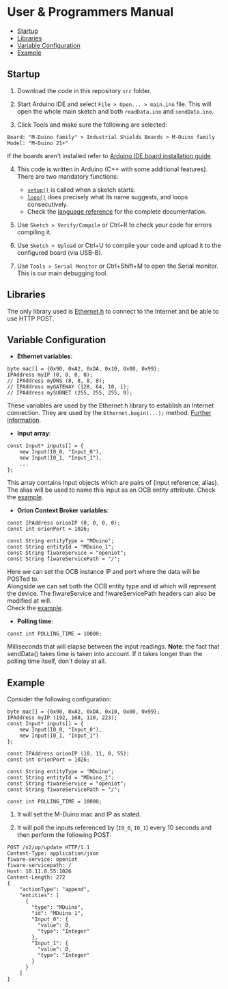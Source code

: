 # User & Programmers Manual

-   [Startup](#startup)
-   [Libraries](#libraries)
-   [Variable Configuration](#variable-configuration)
-   [Example](#example)

## Startup

1. Download the code in this repository `src` folder.

2. Start Arduino IDE and select `File > Open... > main.ino` file. This will open the whole main sketch and both `readData.ino` and `sendData.ino`.

3. Click Tools and make sure the following are selected:
```
Board: "M-Duino family" > Industrial Shields Boards > M-Duino family
Model: "M-Duino 21+"
```
If the boards aren't installed refer to [Arduino IDE board installation guide](https://www.industrialshields.com/first-steps-with-the-industrial-arduino-based-plc-s-and-the-panel-pc-s-raspberry-pi-based#boards).

4. This code is written in Arduino (C++ with some additional features). There are two mandatory functions:
    - [`setup()`](https://www.arduino.cc/reference/en/language/structure/sketch/setup/) is called when a sketch starts.
    - [`loop()`](https://www.arduino.cc/reference/en/language/structure/sketch/loop/) does precisely what its name suggests, and loops consecutively.
    - Check the [language reference](https://www.arduino.cc/reference/en/) for the complete documentation.

5. Use `Sketch > Verify/Compile` or Ctrl+R to check your code for errors compiling it.

6. Use `Sketch > Upload` or Ctrl+U to compile your code and upload it to the configured board (via USB-B).

6. Use `Tools > Serial Monitor` or Ctrl+Shift+M to open the Serial monitor. This is our main debugging tool.

## Libraries

The only library used is [Ethernet.h](https://www.arduino.cc/en/Reference/Ethernet) to connect to the Internet and be able to use HTTP POST.

## Variable Configuration

- **Ethernet variables**:
```
byte mac[] = {0x90, 0xA2, 0xDA, 0x10, 0x00, 0x99};
IPAddress myIP (0, 0, 0, 0);
// IPAddress myDNS (8, 8, 8, 8);
// IPAddress myGATEWAY (128, 64, 10, 1);
// IPAddress mySUBNET (255, 255, 255, 0);
```
These variables are used by the Ethernet.h library to establish an Internet connection. They are used by the `Ethernet.begin(...);` method. [Further information](https://www.arduino.cc/en/Reference/EthernetBegin).

- **Input array**:
```
const Input* inputs[] = {
    new Input(I0_0, "Input_0"),
    new Input(I0_1, "Input_1"),
    ...
};
```
This array contains Input objects which are pairs of (input reference, alias).  
The alias will be used to name this input as an OCB entity attribute. Check the [example](#example).

- **Orion Context Broker variables**:
```
const IPAddress orionIP (0, 0, 0, 0);
const int orionPort = 1026;  
```
```
const String entityType = "MDuino";
const String entityId = "MDuino_1";
const String fiwareService = "openiot";
const String fiwareServicePath = "/";
```
Here we can set the OCB instance IP and port where the data will be POSTed to.  
Alongside we can set both the OCB entity type and id which will represent the device. The fiwareService and fiwareServicePath headers can also be modified at will.  
Check the [example](#example).

- **Polling time**:
```
const int POLLING_TIME = 10000;
```
Milliseconds that will elapse between the input readings. **Note**: the fact that sendData() takes time is taken into account. If it takes longer than the polling time itself, don't delay at all.

## Example

Consider the following configuration:
```
byte mac[] = {0x90, 0xA2, 0xDA, 0x10, 0x00, 0x99};
IPAddress myIP (192, 168, 110, 223);
const Input* inputs[] = {
    new Input(I0_0, "Input_0"),
    new Input(I0_1, "Input_1")
};

const IPAddress orionIP (10, 11, 0, 55);
const int orionPort = 1026;

const String entityType = "MDuino";
const String entityId = "MDuino_1";
const String fiwareService = "openiot";
const String fiwareServicePath = "/";

const int POLLING_TIME = 10000;
```
1. It will set the M-Duino mac and IP as stated.

2. It will poll the inputs referenced by (`I0_0`, `I0_1`) every 10 seconds and then perform the following POST:
```
POST /v2/op/update HTTP/1.1
Content-Type: application/json
fiware-service: openiot
fiware-servicepath: /
Host: 10.11.0.55:1026
Content-Length: 272
{
    "actionType": "append",
    "entities": [
      {
        "type": "MDuino",
        "id": "MDuino_1",
        "Input_0": {
          "value": 0,
          "type": "Integer"
        },
        "Input_1": {
          "value": 0,
          "type": "Integer"
        }
      }
    ]
}
```

